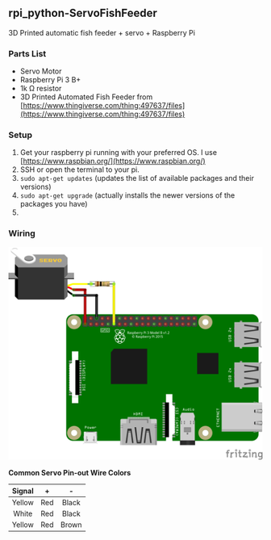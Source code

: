 ## rpi_python-ServoFishFeeder
3D Printed automatic fish feeder  + servo + Raspberry Pi

### Parts List

 - Servo Motor
 - Raspberry Pi 3 B+
 - 1k &ohm; resistor
 - 3D Printed Automated Fish Feeder from [https://www.thingiverse.com/thing:497637/files](https://www.thingiverse.com/thing:497637/files)
 
 

### Setup
1. Get your raspberry pi running with your preferred OS.  I use [https://www.raspbian.org/](https://www.raspbian.org/)
2. SSH or open the terminal to your pi.
3. `sudo apt-get updates` (updates the list of available packages and their versions)
4. `sudo apt-get upgrade` (actually installs the newer versions of the packages you have)
5. 

### Wiring
![raspberry pi wiring](/images/rpi_fish_feeder_bb.png)

**Common Servo Pin-out Wire Colors**

| Signal | + | - |
| :---: | :---: | :---: |
| Yellow | Red | Black |
| White| Red | Black |
| Yellow | Red | Brown |



<!--stackedit_data:
eyJoaXN0b3J5IjpbMTEwNTc1NTc1OSwzMTYzMzc3MDQsLTExOT
AxMDI5NjEsLTIxMDgxNzA4NDcsMjEyNTUzOTM3OSwtNTI3NjM4
MTk0LC0xMTU1Njk0OTE4LC04MjQ3OTk5NDAsMzMyNDU1OTEsMT
Q0Mzc5NTg1MiwtMTUzNjE5Mzk1NSwxMjQwNTMzMjI0XX0=
-->